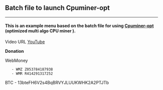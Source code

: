 ## Batch file to launch Cpuminer-opt
---
#### This is an example menu based on the batch file for using [Cpuminer-opt](https://bitcointalk.org/index.php?topic=1326803.0) (optimized multi algo CPU miner ).

Video URL     [YouTube](https://youtu.be/rCGeZT7zdNA)

**Donation**

WebMoney 

       - WMZ Z053784187938 
       - WMR R414291317252 
       
BTC - 13bteFH6V2s4BqBRVYJLUUKWHK2A2PTJTb
